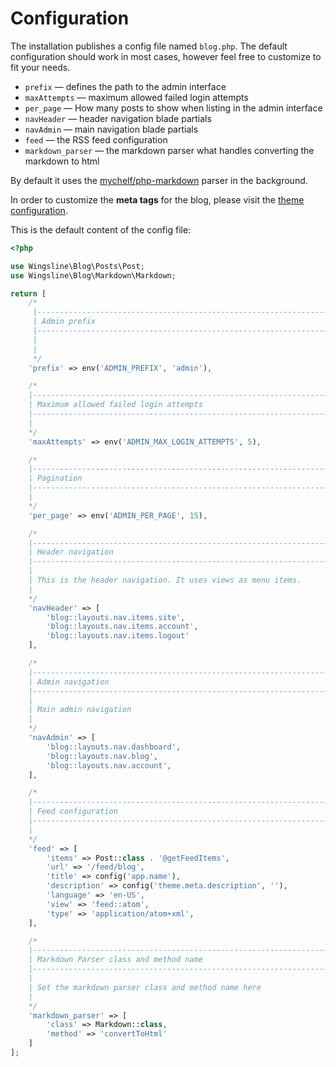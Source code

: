 # Configuration

The installation publishes a config file named `blog.php`. The default configuration should work in most cases, however feel free to customize to fit your needs.

* `prefix` — defines the path to the admin interface
* `maxAttempts` — maximum allowed failed login attempts
* `per_page` — How many posts to show when listing in the admin interface
* `navHeader` — header navigation blade partials
* `navAdmin` — main navigation blade partials
* `feed` — the RSS feed configuration
* `markdown_parser` — the markdown parser what handles converting the markdown to html

By default it uses the [mychelf/php-markdown](https://github.com/michelf/php-markdown) parser in the background.

In order to customize the **meta tags** for the blog, please visit the [theme configuration](../theme/configuration.html).

This is the default content of the config file:

```php
<?php

use Wingsline\Blog\Posts\Post;
use Wingsline\Blog\Markdown\Markdown;

return [
    /*
     |--------------------------------------------------------------------------
     | Admin prefix
     |--------------------------------------------------------------------------
     |
     |
     */
    'prefix' => env('ADMIN_PREFIX', 'admin'),

    /*
    |--------------------------------------------------------------------------
    | Maximum allowed failed login attempts
    |--------------------------------------------------------------------------
    |
    */
    'maxAttempts' => env('ADMIN_MAX_LOGIN_ATTEMPTS', 5),

    /*
    |--------------------------------------------------------------------------
    | Pagination
    |--------------------------------------------------------------------------
    |
    */
    'per_page' => env('ADMIN_PER_PAGE', 15),

    /*
    |--------------------------------------------------------------------------
    | Header navigation
    |--------------------------------------------------------------------------
    |
    | This is the header navigation. It uses views as menu items.
    |
    */
    'navHeader' => [
        'blog::layouts.nav.items.site',
        'blog::layouts.nav.items.account',
        'blog::layouts.nav.items.logout'
    ],

    /*
    |--------------------------------------------------------------------------
    | Admin navigation
    |--------------------------------------------------------------------------
    |
    | Main admin navigation
    |
    */
    'navAdmin' => [
        'blog::layouts.nav.dashboard',
        'blog::layouts.nav.blog',
        'blog::layouts.nav.account',
    ],

    /*
    |--------------------------------------------------------------------------
    | Feed configuration
    |--------------------------------------------------------------------------
    |
    */
    'feed' => [
        'items' => Post::class . '@getFeedItems',
        'url' => '/feed/blog',
        'title' => config('app.name'),
        'description' => config('theme.meta.description', ''),
        'language' => 'en-US',
        'view' => 'feed::atom',
        'type' => 'application/atom+xml',
    ],

    /*
    |--------------------------------------------------------------------------
    | Markdown Parser class and method name
    |--------------------------------------------------------------------------
    |
    | Set the markdown parser class and method name here
    |
    */
    'markdown_parser' => [
        'class' => Markdown::class,
        'method' => 'convertToHtml'
    ]
];
```
